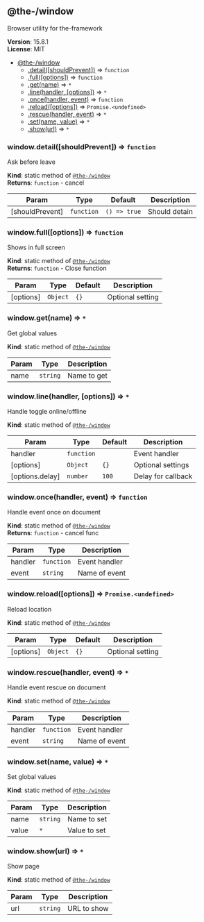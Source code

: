 <!--- Code generated by @the-/script-doc. DO NOT EDIT. -->

<a name="module_@the-/window"></a>

## @the-/window
Browser utility for the-framework

**Version**: 15.8.1  
**License**: MIT  

* [@the-/window](#module_@the-/window)
    * [.detail([shouldPrevent])](#module_@the-/window.detail) ⇒ <code>function</code>
    * [.full([options])](#module_@the-/window.full) ⇒ <code>function</code>
    * [.get(name)](#module_@the-/window.get) ⇒ <code>\*</code>
    * [.line(handler, [options])](#module_@the-/window.line) ⇒ <code>\*</code>
    * [.once(handler, event)](#module_@the-/window.once) ⇒ <code>function</code>
    * [.reload([options])](#module_@the-/window.reload) ⇒ <code>Promise.&lt;undefined&gt;</code>
    * [.rescue(handler, event)](#module_@the-/window.rescue) ⇒ <code>\*</code>
    * [.set(name, value)](#module_@the-/window.set) ⇒ <code>\*</code>
    * [.show(url)](#module_@the-/window.show) ⇒ <code>\*</code>

<a name="module_@the-/window.detail"></a>

### window.detail([shouldPrevent]) ⇒ <code>function</code>
Ask before leave

**Kind**: static method of [<code>@the-/window</code>](#module_@the-/window)  
**Returns**: <code>function</code> - cancel  

| Param | Type | Default | Description |
| --- | --- | --- | --- |
| [shouldPrevent] | <code>function</code> | <code>() &#x3D;&gt; true</code> | Should detain |

<a name="module_@the-/window.full"></a>

### window.full([options]) ⇒ <code>function</code>
Shows in full screen

**Kind**: static method of [<code>@the-/window</code>](#module_@the-/window)  
**Returns**: <code>function</code> - Close function  

| Param | Type | Default | Description |
| --- | --- | --- | --- |
| [options] | <code>Object</code> | <code>{}</code> | Optional setting |

<a name="module_@the-/window.get"></a>

### window.get(name) ⇒ <code>\*</code>
Get global values

**Kind**: static method of [<code>@the-/window</code>](#module_@the-/window)  

| Param | Type | Description |
| --- | --- | --- |
| name | <code>string</code> | Name to get |

<a name="module_@the-/window.line"></a>

### window.line(handler, [options]) ⇒ <code>\*</code>
Handle toggle online/offline

**Kind**: static method of [<code>@the-/window</code>](#module_@the-/window)  

| Param | Type | Default | Description |
| --- | --- | --- | --- |
| handler | <code>function</code> |  | Event handler |
| [options] | <code>Object</code> | <code>{}</code> | Optional settings |
| [options.delay] | <code>number</code> | <code>100</code> | Delay for callback |

<a name="module_@the-/window.once"></a>

### window.once(handler, event) ⇒ <code>function</code>
Handle event once on document

**Kind**: static method of [<code>@the-/window</code>](#module_@the-/window)  
**Returns**: <code>function</code> - cancel func  

| Param | Type | Description |
| --- | --- | --- |
| handler | <code>function</code> | Event handler |
| event | <code>string</code> | Name of event |

<a name="module_@the-/window.reload"></a>

### window.reload([options]) ⇒ <code>Promise.&lt;undefined&gt;</code>
Reload location

**Kind**: static method of [<code>@the-/window</code>](#module_@the-/window)  

| Param | Type | Default | Description |
| --- | --- | --- | --- |
| [options] | <code>Object</code> | <code>{}</code> | Optional setting |

<a name="module_@the-/window.rescue"></a>

### window.rescue(handler, event) ⇒ <code>\*</code>
Handle event rescue on document

**Kind**: static method of [<code>@the-/window</code>](#module_@the-/window)  

| Param | Type | Description |
| --- | --- | --- |
| handler | <code>function</code> | Event handler |
| event | <code>string</code> | Name of event |

<a name="module_@the-/window.set"></a>

### window.set(name, value) ⇒ <code>\*</code>
Set global values

**Kind**: static method of [<code>@the-/window</code>](#module_@the-/window)  

| Param | Type | Description |
| --- | --- | --- |
| name | <code>string</code> | Name to set |
| value | <code>\*</code> | Value to set |

<a name="module_@the-/window.show"></a>

### window.show(url) ⇒ <code>\*</code>
Show page

**Kind**: static method of [<code>@the-/window</code>](#module_@the-/window)  

| Param | Type | Description |
| --- | --- | --- |
| url | <code>string</code> | URL to show |

